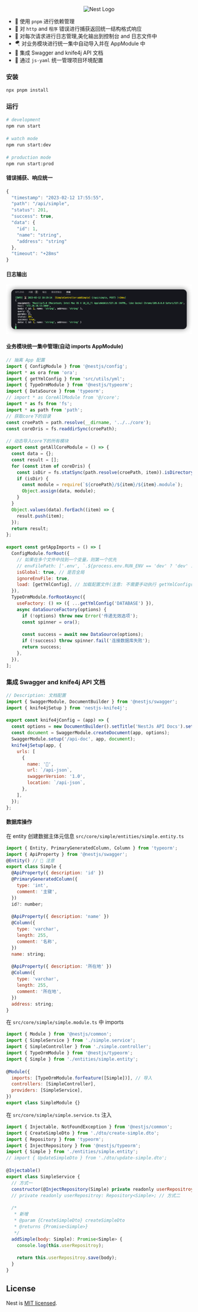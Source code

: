 <p align="center">
  <img src="https://nestjs.com/img/logo-small.svg" width="150" alt="Nest Logo" />
</p>



- 🛴 使用 `pnpm` 进行依赖管理
- 📖 对 `http` and `程序` 错误进行捕获返回统一结构格式响应
- 🥽 对每次请求进行日志管理,美化输出到控制台 and 日志文件中
- 🪂 对业务模块进行统一集中自动导入并在 AppModule 中
- 🛵 集成 Swagger and knife4j API 文档
- 🛟 通过 `js-yaml` 统一管理项目环境配置

### 安装

```bash
npx pnpm install
```

### 运行

```bash
# development
npm run start

# watch mode
npm run start:dev

# production mode
npm run start:prod
```



#### 错误捕获、响应统一

```js
{
  "timestamp": "2023-02-12 17:55:55",
  "path": "/api/simple",
  "status": 201,
  "success": true,
  "data": {
    "id": 1,
    "name": "string",
    "address": "string"
  },
  "timeout": "+28ms"
}
```

#### 日志输出

![](./img/iShot_2023-02-12_18.19.32.png)



#### 业务模块统一集中管理(自动 imports AppModule)

```js
// 抽离 App 配置
import { ConfigModule } from '@nestjs/config';
import * as ora from 'ora';
import { getYmlConfig } from 'src/utils/yml';
import { TypeOrmModule } from '@nestjs/typeorm';
import { DataSource } from 'typeorm';
// import * as CoreAllModule from '@/core';
import * as fs from 'fs';
import * as path from 'path';
// 获取core下的目录
const croePath = path.resolve(__dirname, '../../core');
const coreDris = fs.readdirSync(croePath);

// 动态导入core下的所有模块
export const getAllCoreModule = () => {
  const data = {};
  const result = [];
  for (const item of coreDris) {
    const isDir = fs.statSync(path.resolve(croePath, item)).isDirectory();
    if (isDir) {
      const module = require(`${croePath}/${item}/${item}.module`);
      Object.assign(data, module);
    }
  }
  Object.values(data).forEach((item) => {
    result.push(item);
  });
  return result;
};

export const getAppImports = () => [
  ConfigModule.forRoot({
    // 如果在多个文件中找到一个变量，则第一个优先
    // envFilePath: ['.env', `.${process.env.RUN_ENV == 'dev' ? 'dev' : 'pro'}.env`],
    isGlobal: true, // 是否全局
    ignoreEnvFile: true,
    load: [getYmlConfig], // 加载配置文件(注意: 不需要手动执行 getYmlConfig()会自动执行)
  }),
  TypeOrmModule.forRootAsync({
    useFactory: () => ({ ...getYmlConfig('DATABASE') }),
    async dataSourceFactory(options) {
      if (!options) throw new Error('传递无效选项');
      const spinner = ora();

      const success = await new DataSource(options);
      if (!success) throw spinner.fail('连接数据库失败');
      return success;
    },
  }),
];
```



### 集成 Swagger and knife4j API 文档

```js
// Description: 文档配置
import { SwaggerModule, DocumentBuilder } from '@nestjs/swagger';
import { knife4jSetup } from 'nestjs-knife4j';

export const knife4jConfig = (app) => {
  const options = new DocumentBuilder().setTitle('NestJs API Docs').setDescription('NestJs 的 API 文档').setVersion('1.0').build();
  const document = SwaggerModule.createDocument(app, options);
  SwaggerModule.setup('/api-doc', app, document);
  knife4jSetup(app, {
    urls: [
      {
        name: '🥽',
        url: `/api-json`,
        swaggerVersion: '1.0',
        location: `/api-json`,
      },
    ],
  });
};
```



#### 数据库操作

在 entity 创建数据主体元信息 `src/core/simple/entities/simple.entity.ts`

```js
import { Entity, PrimaryGeneratedColumn, Column } from 'typeorm';
import { ApiProperty } from '@nestjs/swagger';
@Entity() // 🥽 注意
export class Simple {
  @ApiProperty({ description: 'id' })
  @PrimaryGeneratedColumn({
    type: 'int',
    comment: '主键',
  })
  id?: number;

  @ApiProperty({ description: 'name' })
  @Column({
    type: 'varchar',
    length: 255,
    comment: '名称',
  })
  name: string;

  @ApiProperty({ description: '所在地' })
  @Column({
    type: 'varchar',
    length: 255,
    comment: '所在地',
  })
  address: string;
}
```



在 `src/core/simple/simple.module.ts` 中 imports

```js
import { Module } from '@nestjs/common';
import { SimpleService } from './simple.service';
import { SimpleController } from './simple.controller';
import { TypeOrmModule } from '@nestjs/typeorm';
import { Simple } from './entities/simple.entity';

@Module({
  imports: [TypeOrmModule.forFeature([Simple])], // 导入
  controllers: [SimpleController],
  providers: [SimpleService],
})
export class SimpleModule {}
```



在 `src/core/simple/simple.service.ts` 注入

```js
import { Injectable, NotFoundException } from '@nestjs/common';
import { CreateSimpleDto } from './dto/create-simple.dto';
import { Repository } from 'typeorm';
import { InjectRepository } from '@nestjs/typeorm';
import { Simple } from './entities/simple.entity';
// import { UpdateSimpleDto } from './dto/update-simple.dto';

@Injectable()
export class SimpleService {
  // 方式一
  constructor(@InjectRepository(Simple) private readonly userRepositroy: Repository<Simple>) {}
  // private readonly userRepositroy: Repository<Simple>; // 方式二
  
  /*
   * 新增
   * @param {CreateSimpleDto} createSimpleDto
   * @returns {Promise<Simple>}
   */
  addSimple(body: Simple): Promise<Simple> {
    console.log(this.userRepositroy);

    return this.userRepositroy.save(body);
  }
}
```





## License

Nest is [MIT licensed](LICENSE).
